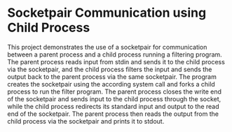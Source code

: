 # Socketpair Communication using Child Process

This project demonstrates the use of a socketpair for communication between a parent process and a child process running a filtering program. The parent process reads input from stdin and sends it to the child process via the socketpair, and the child process filters the input and sends the output back to the parent process via the same socketpair. The program creates the socketpair using the according system call and forks a child process to run the filter program. The parent process closes the write end of the socketpair and sends input to the child process through the socket, while the child process redirects its standard input and output to the read end of the socketpair. The parent process then reads the output from the child process via the socketpair and prints it to stdout.

